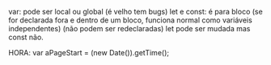 var: pode ser local ou global (é velho tem bugs)
let e const: é para bloco (se for declarada fora e dentro de um bloco, funciona normal como variáveis independentes) (não podem ser redeclaradas)
let pode ser mudada mas const não.

HORA:
var aPageStart = (new Date()).getTime();
